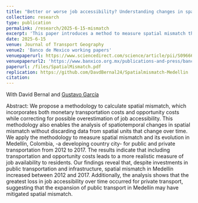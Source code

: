 ```yaml
---
title: "Better or worse job accessibility? Understanding changes in spatial mismatch: Evidence from  Medellín, Colombia"
collection: research
type: publication
permalink: /research/2025-6-15-mismatch
excerpt: 'This paper introduces a method to measure spatial mismatch that accounts for both transportation and opportunity costs. Applied to Medellín (2012–2017), the analysis shows rising spatial mismatch overall—driven largely by declining job accessibility via private transport. Public transit investments may have helped offset this trend for lower-income commuters.'
date: 2025-6-15
venue: Journal of Transport Geography
venue2: 'Banco de Mexico working papers'
venuepaperurl: https://www.sciencedirect.com/science/article/pii/S0966692325002327
venuepaperurl2: 'https://www.banxico.org.mx/publications-and-press/banco-de-mexico-working-papers/%7B4A1C4582-7C9D-F473-E002-1C90B1BCF0A0%7D.pdf'
paperurl: /files/SpatialMismatch.pdf
replication: https://github.com/DavdBernal24/Spatialmismatch-Medellin
citation: 
---
```

With David Bernal and [Gustavo García](https://www.eafit.edu.co/docentes-investigadores/Paginas/gustavo-garcia.aspx)

Abstract: We propose a methodology to calculate spatial mismatch, which incorporates both monetary transportation costs and opportunity costs while correcting for possible overestimation of job accessibility. This methodology also enables the analysis of spatiotemporal changes in spatial mismatch without discarding data from spatial units that change over time. We apply the methodology to measure spatial mismatch and its evolution in Medellín, Colombia, -a developing country city- for public and private transportation from 2012 to 2017. The results indicate that including transportation and opportunity costs leads to a more realistic measure of job availability to residents. Our findings reveal that, despite investments in public transportation and infrastructure, spatial mismatch in Medellín increased between 2012 and 2017. Additionally, the analysis shows that the greatest loss in job accessibility over time occurred for private transport, suggesting that the expansion of public transport in Medellín may have mitigated spatial mismatch.
